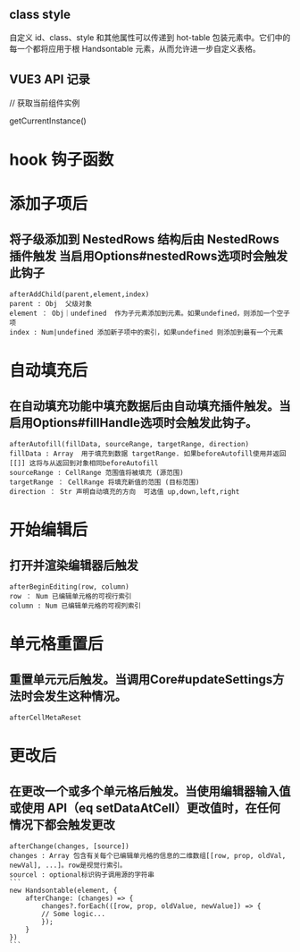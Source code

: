 ## class style
自定义 id、class、style 和其他属性可以传递到 hot-table 包装元素中。它们中的每一个都将应用于根 Handsontable 元素，从而允许进一步自定义表格。
<!-- <hot-table :id="id" :class="className" :style="style" :settings="hotSettings"></hot-table> -->

## VUE3 API 记录
// 获取当前组件实例

getCurrentInstance()


# hook 钩子函数

# 添加子项后
## 将子级添加到 NestedRows 结构后由 NestedRows 插件触发 当启用Options#nestedRows选项时会触发此钩子
    afterAddChild(parent,element,index)
    parent : Obj  父级对象
    element ： Obj｜undefined  作为子元素添加到元素。如果undefined，则添加一个空子项
    index : Num|undefined 添加新子项中的索引，如果undefined 则添加到最有一个元素

# 自动填充后
## 在自动填充功能中填充数据后由自动填充插件触发。当启用Options#fillHandle选项时会触发此钩子。
    afterAutofill(fillData, sourceRange, targetRange, direction)
    fillData : Array  用于填充到数据 targetRange. 如果beforeAutofill使用并返回[[]] 这将与从返回到对象相同beforeAutofill
    sourceRange : CellRange 范围值将被填充 (源范围)
    targetRange ： CellRange 将填充新值的范围 (目标范围)
    direction ： Str 声明自动填充的方向  可选值 up,down,left,right

# 开始编辑后
## 打开并渲染编辑器后触发
    afterBeginEditing(row, column)
    row ： Num 已编辑单元格的可视行索引
    column : Num 已编辑单元格的可视列索引

# 单元格重置后
## 重置单元元后触发。当调用Core#updateSettings方法时会发生这种情况。
    afterCellMetaReset

# 更改后
## 在更改一个或多个单元格后触发。当使用编辑器输入值或使用 API（eq setDataAtCell）更改值时，在任何情况下都会触发更改
    afterChange(changes, [source])
    changes : Array 包含有关每个已编辑单元格的信息的二维数组[[row, prop, oldVal, newVal], ...]。row是视觉行索引。
    sourcel : optional标识钩子调用源的字符串
    ```
    new Handsontable(element, {
        afterChange: (changes) => {
            changes?.forEach(([row, prop, oldValue, newValue]) => {
            // Some logic...
            });
        }
    })
    ```
    
